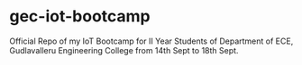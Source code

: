 # gec-iot-bootcamp
Official Repo of my IoT Bootcamp for II Year Students of Department of ECE, Gudlavalleru Engineering College from 14th Sept to 18th Sept. 
